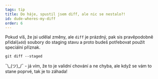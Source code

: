 ```yaml
---
tags: tip
title: Do háje, spustil jsem diff, ale nic se nestalo?!
id: dude-wheres-my-diff
order: 6
---
```


Pokud víš, že jsi udělal změny, ale `diff` je prázdný, pak sis pravěpodobně přidal(`add`) soubory do staging stavu a proto budeš potřebovat použít speciální příznak.

```git
git diff --staged
```

&macr;\\\_(ツ)\_/&macr; - já vím, že to je validní chování a ne chyba, ale když se vám to stane poprvé, tak je to záhada!

